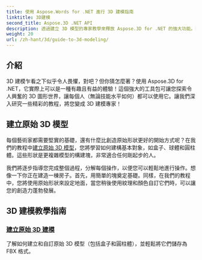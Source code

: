 ```yaml
---
title: 使用 Aspose.Words for .NET 進行 3D 建模指南
linktitle: 3D建模
second_title: Aspose.3D .NET API
description: 透過建立 3D 模型的專家教學來釋放 Aspose.3D for .NET 的強大功能。開始掌握您的 3D 設計技能。
weight: 20
url: /zh-hant/3d/guide-to-3d-modeling/
---
```

## 介紹

3D 建模乍看之下似乎令人畏懼，對吧？但你猜怎麼著？使用 Aspose.3D for .NET，它實際上可以是一種有趣且有益的體驗！這個強大的工具包可讓您探索令人興奮的 3D 圖形世界，讓每個人（無論技能水平如何）都可以使用它。讓我們深入研究一些精彩的教程，將您變成 3D 建模專家！

## 建立原始 3D 模型

每個藝術家都需要堅實的基礎，還有什麼比創造原始形狀更好的開始方式呢？在我們的教程中[建立原始 3D 模型](./create-primitive-3d-modeling/)，您將學習如何建構基本對象，如盒子、球體和圓柱體。這些形狀是更複雜模型的構建塊，非常適合任何剛起步的人。

我們將逐步指導您完成整個過程，分解每個操作，以便您可以輕鬆地進行操作。想像一下你正在建造一棟房子。首先，用簡單的塊奠定基礎。同樣，在我們的教程中，您將使用原始形狀來設定地面，當您稍後使用紋理和顏色自訂它們時，可以讓您的創造力蓬勃發展。 

## 3D 建模教學指南
### [建立原始 3D 建模](./create-primitive-3d-modeling/)
了解如何建立和自訂原始 3D 模型（包括盒子和圓柱體），並輕鬆將它們儲存為 FBX 格式。
